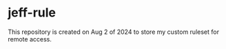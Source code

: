 # jeff-rule
This repository is created on Aug 2 of 2024 to store my custom ruleset for remote access.
